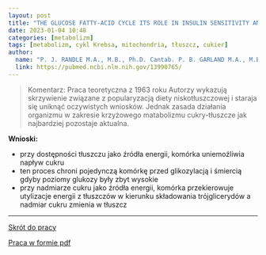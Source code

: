 ```yaml
---
layout: post
title: "THE GLUCOSE FATTY-ACID CYCLE ITS ROLE IN INSULIN SENSITIVITY AND THE METABOLIC DISTURBANCES OF DIABETES MELLITUS"
date: 2023-01-04 10:48
categories: [metabolizm]
tags: [metabolizm, cykl Krebsa, mitochondria, tłuszcz, cukier]
author:
  name: "P. J. RANDLE M.A., M.B., Ph.D. Cantab. P. B. GARLAND M.A., M.B. Cantab. C. N. HALES M.A., M.B. Cantab. E. A. NEWSHOLME † M.A., Ph.D. Cantab. "
  link: https://pubmed.ncbi.nlm.nih.gov/13990765/
---
```


> Komentarz:
> Praca teoretyczna z 1963 roku
> Autorzy wykazują skrzywienie związane z popularyzacją diety niskotłuszczowej i staraja się uniknąć oczywistych wniosków. Jednak zasada działania organizmu w zakresie krzyżowego matabolizmu cukry-tłuszcze jak najbardziej pozostaje aktualna. 

**Wnioski:**
- przy dostępności tłuszczu jako źródła energii, komórka uniemoźliwia napływ cukru
- ten proces chroni pojedynczą komórkę przed glikozylacją i śmiercią gdyby poziomy glukozy były zbyt wysokie
- przy nadmiarze cukru jako źródła energii, komórka przekierowuje utylizacje energii z tłuszczów w kierunku składowania trójglicerydów a nadmiar cukru zmienia w tłuszcz
<hr>

[Skrót do pracy](https://pubmed.ncbi.nlm.nih.gov/13990765/) 

[Praca w formie pdf](/assets/randle.pdf)

